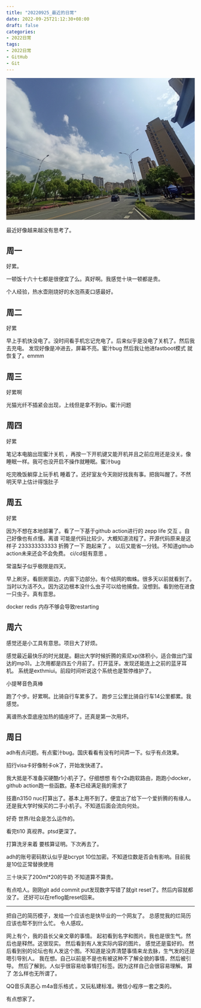 ```yaml
---
title: "20220925_最近的日常"
date: 2022-09-25T21:12:30+08:00
draft: false
categories:
- 2022日常
tags:
- 2022日常
- GitHub
- Git
---
```




![刚到澳海胥江湾](https://raw.githubusercontent.com/nianyisi/20220717/main/09/IMG_20220427_095704.jpg)



最近好像越来越没有思考了。

## 周一

好累。

一顿饭十六十七都是很便宜了么。真好啊。我感觉十块一顿都是贵。

个人经验，热水壶刚烧好的水泡燕麦口感最好。

## 周二

好累

早上手机快没电了。没时间看手机忘记充电了。后来似乎是没电了关机了。然后我去充电。
发现好像是冲进去，屏幕不亮。蜜汁bug
然后我让他进fastboot模式 就恢复了。emmm 

## 周三

好累啊

光猫光纤不插紧会出现，上线但是拿不到ip。蜜汁问题

## 周四

好累

笔记本电脑出现蜜汁关机 ，再按一下开机键又能开机并且之前应用还是没关。像睡眠一样。我可也没开启不操作就睡眠。蜜汁bug

吃完晚饭躺穿上玩手机 睡着了。还好室友今天刚好找我有事。把我叫醒了。不然明天早上估计得饿肚子

## 周五

好累

因为不想在本地部署了。看了一下基于github action进行的 zepp life 交互 。自己好像也有点懂。离谱 可能是代码比较少。大概知道流程了。开源代码原来是这样子 233333333333
折腾了一下 跑起来了 。 以后又能省一分钱。不知道github action未来还会不会免费。
ci/cd挺有意思 。

常温梨子似乎极限是四天。

早上刷牙。看厨房窗边，内窗下边部分。有个结网的蜘蛛。很多天以前就看到了。当时以为活不久。因为这边根本没什么虫子可以给他捕食。没想到。看到他在进食一只虫子。真有意思。

docker redis 内存不够会导致restarting



## 周六

感觉还是小工具有意思。项目大了好烦。

感觉最近最快乐的时光就是。翻出大学时候折腾的索尼xp(体积小，适合做出门溜达的mp3)。上次用都是四五个月前了。打开蓝牙。发现还能连上之前的蓝牙耳机。
系统是exthmiui。前段时间听说这个系统也是暂停维护了。

小提琴音色真棒

跑了个步。好累啊。比骑自行车累多了。
跑步三公里比骑自行车14公里都累。我感觉。 

离谱热水壶底座加热的插座坏了。还真是第一次用坏。





## 周日

adh有点问题。有点蜜汁bug。国庆看看有没有时间弄一下。似乎有点效果。

招行visa卡好像制卡ok了，开始发快递了。

我大抵是不准备买硬酷r1小机子了。仔细想想 有个r2s跑软路由，跑跑小docker，github action跑一些函数。基本已经满足我的需求了

技嘉n3150 nuc打算出了。基本上用不到了。便宜出了给下一个爱折腾的有缘人。
还是我大学时候买的二手小机子。不知道后面会流向何处。

好奇 世界/社会是怎么运作的。

看完ti10 真视界。ptsd更深了。

打算洗牙来着 要核算证明。下次再去了。

adh的账号密码默认似乎是bcrypt 10位加密。不知道位数是否会有影响。目前我是10位正常替换使用

三十块买了200ml*20的牛奶 不知道算不算贵。

有点哈人。刚刚git add commit put发现数字写错了就git reset了。然后内容就都没了。 还好可以在reflog能reset回来。

---

把自己的简历模子，发给一个应该也是快毕业的一个网友了。
总感觉我的烂简历应该也帮不到什么忙。
令人感叹。

网上有个，我的县长父亲文章的事情。
起初看到名字和图片。我也是很生气。然后也是释然。这很现实。
然后看到有人发实际内容的图片。 感觉还是蛮好的。
然后看到别的论坛也有人发这个图。不知道是没弄清楚事情来龙去脉，生气发的还是嗯引导别人。
我在想。自己以前是不是也有被这种不了解全貌的事情，然后被引导。
然后了解到。人似乎很容易给事情打标签。因为这样自己会很容易理解。
算了 怎么样也无所谓了。

QQ音乐真恶心 m4a音乐格式 。又玩私建标准。微信小程序一套之类的。

有点想家了。